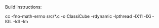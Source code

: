 Build instructions:

cc -fno-math-errno src/*.c -o ClassiCube -rdynamic -lpthread -lX11 -lXi -lGL -ldl -lm
